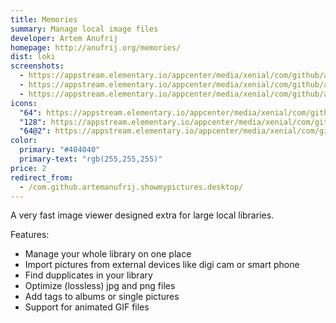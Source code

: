 ```yaml
---
title: Memories
summary: Manage local image files
developer: Artem Anufrij
homepage: http://anufrij.org/memories/
dist: loki
screenshots:
  - https://appstream.elementary.io/appcenter/media/xenial/com/github/artemanufrij.showmypictures.desktop/BE9D559D44C73CDB803D6B43FE053E07/screenshots/image-1_orig.png
  - https://appstream.elementary.io/appcenter/media/xenial/com/github/artemanufrij.showmypictures.desktop/BE9D559D44C73CDB803D6B43FE053E07/screenshots/image-2_orig.png
  - https://appstream.elementary.io/appcenter/media/xenial/com/github/artemanufrij.showmypictures.desktop/BE9D559D44C73CDB803D6B43FE053E07/screenshots/image-3_orig.png
icons:
  "64": https://appstream.elementary.io/appcenter/media/xenial/com/github/artemanufrij.showmypictures.desktop/BE9D559D44C73CDB803D6B43FE053E07/icons/64x64/com.github.artemanufrij.showmypictures_com.github.artemanufrij.showmypictures.png
  "128": https://appstream.elementary.io/appcenter/media/xenial/com/github/artemanufrij.showmypictures.desktop/BE9D559D44C73CDB803D6B43FE053E07/icons/128x128/com.github.artemanufrij.showmypictures_com.github.artemanufrij.showmypictures.png
  "64@2": https://appstream.elementary.io/appcenter/media/xenial/com/github/artemanufrij.showmypictures.desktop/BE9D559D44C73CDB803D6B43FE053E07/icons/64x64@2/com.github.artemanufrij.showmypictures_com.github.artemanufrij.showmypictures.png
color:
  primary: "#404040"
  primary-text: "rgb(255,255,255)"
price: 2
redirect_from:
  - /com.github.artemanufrij.showmypictures.desktop/
---
```


<p>A very fast image viewer designed extra for large local libraries.</p>
<p>Features:</p>
<ul>
  <li>Manage your whole library on one place</li>
  <li>Import pictures from external devices like digi cam or smart phone</li>
  <li>Find dupplicates in your library</li>
  <li>Optimize (lossless) jpg and png files</li>
  <li>Add tags to albums or single pictures</li>
  <li>Support for animated GIF files</li>
</ul>